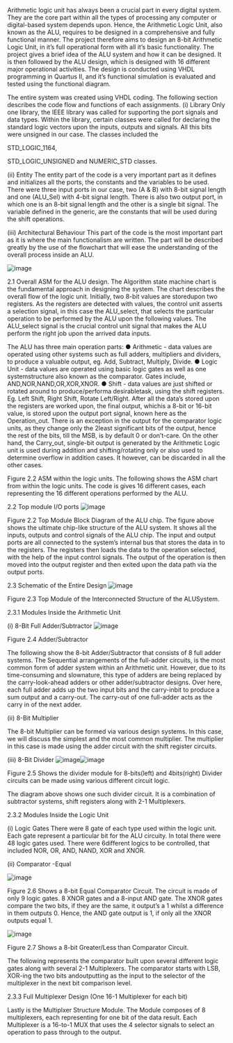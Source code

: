 Arithmetic logic unit has always been a crucial part in every digital system. They are the core part
within all the types of processing any computer or digital-based system depends upon. Hence, the
Arithmetic Logic Unit, also known as the ALU, requires to be designed in a comprehensive and fully
functional manner. The project therefore aims to design an 8-bit Arithmetic Logic Unit, in it’s full
operational form with all it’s basic functionality. The project gives a brief idea of the ALU system and how it
can be designed. It is then followed by the ALU design, which is designed with 16 different major
operational activities. The design is conducted using VHDL programming in Quartus II, and it’s functional
simulation is evaluated and tested using the functional diagram.


The entire system was created using VHDL coding. The following section describes the code flow and functions of each assignments.
(i) Library
Only one library, the IEEE library was called for supporting the port signals and data types.
Within the library, certain classes were called for declaring the standard logic vectors upon the
inputs, outputs and signals. All this bits were unsigned in our case. The classes included the


STD_LOGIC_1164,


STD_LOGIC_UNSIGNED and NUMERIC_STD classes. 


(ii) Entity
The entity part of the code is a very important part as it defines and initializes all the ports, the constants and the variables to be used. There were three input ports in our case, two (A & B)
with 8-bit signal length and one (ALU_Sel) with 4-bit signal length. There is also two output port, in which one is an 8-bit signal length and the other is a single bit signal. The variable
defined in the generic, are the constants that will be used during the shift operations.


(iii) Architectural Behaviour
This part of the code is the most important part as it is where the main functionalism are written. The part will be described greatly by the use of the flowchart that will ease the
understanding of the overall process inside an ALU.


![image](https://github.com/NawshinRaf/Digital-Logic-Circuits/assets/43382522/d6bb14ac-ab1d-4d7d-922b-d9e9f2c734c0)


2.1 Overall ASM for the ALU design.
The Algorithm state machine chart is the fundamental approach in designing the system. The chart describes the overall flow of the logic unit. Initially, two 8-bit values are storedupon two registers. As the
registers are detected with values, the control unit asserts a selection signal, in this case the ALU_select,
that selects the particular operation to be performed by the ALU upon the following values. The ALU_select signal is the crucial control unit signal that makes the ALU perform the right job upon the
arrived data inputs.

The ALU has three main operation parts:
● Arithmetic - data values are operated using other systems such as full adders, multipliers and
dividers, to produce a valuable output, eg. Add, Subtract, Multiply, Divide.
● Logic Unit - data values are operated using basic logic gates as well as one systemstructure also
known as the comparator. Gates include, AND,NOR,NAND,OR,XOR,XNOR.
● Shift - data values are just shifted or rotated around to produce/performa desirabletask, using the
shift registers. Eg. Left Shift, Right Shift, Rotate Left/Right.
After all the data’s stored upon the registers are worked upon, the final output, whichis a 8-bit or 16-bit value, is
stored upon the output port signal, known here as the Operation_out. There is an exception in the output for
the comparator logic units, as they change only the 2least significant bits of the output, hence the rest of the
bits, till the MSB, is by default 0 or don’t-care. On the other hand, the Carry_out, single-bit output is
generated by the Arithmetic Logic unit is used during addition and shifting/rotating only or also
used to determine overflow in addition cases. It however, can be discarded in all the other cases.

Figure 2.2 ASM within the logic units.
The following shows the ASM chart from within the logic units. The code is gives 16 different cases,
each representing the 16 different operations performed by the ALU.

2.2 Top module I/O ports
![image](https://github.com/NawshinRaf/Digital-Logic-Circuits/assets/43382522/e4ccb135-08d4-4a57-9c8a-b635d0d022dc)



Figure 2.2 Top Module Block Diagram of the ALU chip.
The figure above shows the ultimate chip-like structure of the ALU system. It shows all the inputs, outputs
and control signals of the ALU chip. The input and output ports are all connected to the system’s
internal bus that stores the data in to the registers. The registers then loads the data to the operation
selected, with the help of the input control signals. The
output of the operation is then moved into the output register and then exited upon the data path via the
output ports.

2.3 Schematic of the Entire Design
![image](https://github.com/NawshinRaf/Digital-Logic-Circuits/assets/43382522/1eac6897-025b-4389-8540-2e97e7642353)



Figure 2.3 Top Module of the Interconnected Structure of the ALUSystem.


2.3.1 Modules Inside the Arithmetic Unit


(i) 8-Bit Full Adder/Subtractor
![image](https://github.com/NawshinRaf/Digital-Logic-Circuits/assets/43382522/ad8f22f5-fb08-42ba-ada7-1ffc428bf603)

Figure 2.4 Adder/Subtractor


The following show the 8-bit Adder/Subtractor that consists of 8 full adder systems. The Sequential
arrangements of the full-adder circuits, is the most common form of adder system within an Arithmetic
unit. However, due to its time-consuming and slownature, this type of adders are being replaced by the
carry-look-ahead adders or other adder/subtractor designs. Over here, each full adder adds up the two
input bits and the carry-inbit to produce a sum output and a carry-out. The carry-out of one full-adder acts
as the carry in of the next adder.


(ii) 8-Bit Multiplier


The 8-bit Multiplier can be formed via various design systems. In this case, we will discuss the simplest
and the most common multiplier. The multiplier in this case is made using the adder circuit with the shift
register circuits.


(iii) 8-Bit Divider
![image](https://github.com/NawshinRaf/Digital-Logic-Circuits/assets/43382522/d46fa792-100b-468f-9d21-0ab69c745164)![image](https://github.com/NawshinRaf/Digital-Logic-Circuits/assets/43382522/155806dd-030e-42fb-943b-c2a8839ff051)


Figure 2.5 Shows the divider module for 8-bits(left) and 4bits(right) Divider circuits
can be made using various different circuit logic.

The diagram above shows one such divider circuit. It is a combination of subtractor systems, shift registers along with 2-1 Multiplexers.


2.3.2 Modules Inside the Logic Unit


(i) Logic Gates
There were 8 gate of each type used within the logic unit. Each gate represent a particular bit for the ALU
circuity. In total there were 48 logic gates used. There were 6different logics to be controlled, that
included NOR, OR, AND, NAND, XOR and XNOR.


(ii) Comparator
-Equal

![image](https://github.com/NawshinRaf/Digital-Logic-Circuits/assets/43382522/fd46570e-f8bb-4c0a-ae99-050758e2d221)


Figure 2.6 Shows a 8-bit Equal Comparator Circuit.
The circuit is made of only 9 logic gates. 8 XNOR gates and a 8-input AND gate. The XNOR
gates compare the two bits, if they are the same, it output’s a 1 whilst a difference in them outputs
0. Hence, the AND gate output is 1, if only all the XNOR outputs equal 1.



![image](https://github.com/NawshinRaf/Digital-Logic-Circuits/assets/43382522/47258d13-c3c2-4fc0-ba1a-6b0748d5cccc)


Figure 2.7 Shows a 8-bit Greater/Less than Comparator Circuit.


The following represents the comparator built upon several different logic gates along with several 2-1
Multiplexers. The comparator starts with LSB, XOR-ing the two bits andoutputting as the input to the
selector of the multiplexer in the next bit comparison level.


2.3.3 Full Multiplexer Design (One 16-1 Multiplexer for each bit) 

Lastly is the Multiplxer Structure Module. The Module composes of 8 multiplexers, each representing for one bit of the
data result. Each Multiplexer is a 16-to-1 MUX that uses the 4 selector signals to select an
operation to pass through to the output.

